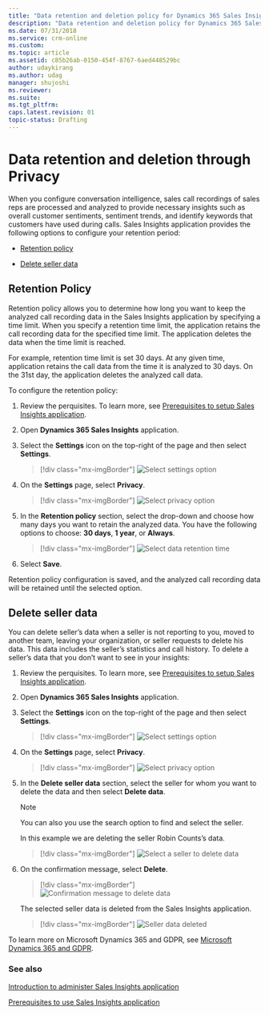 ```yaml
---
title: "Data retention and deletion policy for Dynamics 365 Sales Insights application | MicrosoftDocs"
description: "Data retention and deletion policy for Dynamics 365 Sales Insights application"
ms.date: 07/31/2018
ms.service: crm-online
ms.custom: 
ms.topic: article
ms.assetid: c85b26ab-0150-454f-8767-6aed448529bc
author: udaykirang
ms.author: udag
manager: shujoshi
ms.reviewer: 
ms.suite: 
ms.tgt_pltfrm: 
caps.latest.revision: 01
topic-status: Drafting
---
```


# Data retention and deletion through Privacy

When you configure conversation intelligence, sales call recordings of sales reps are processed and analyzed to provide necessary insights such as overall customer sentiments, sentiment trends, and identify keywords that customers have used during calls. Sales Insights application provides the following options to configure your retention period:

-	[Retention policy](#retention-policy)

-	[Delete seller data](#delete-seller-data)

## Retention Policy

Retention policy allows you to determine how long you want to keep the analyzed call recording data in the Sales Insights application by specifying a time limit. When you specify a retention time limit, the application retains the call recording data for the specified time limit. The application deletes the data when the time limit is reached. 

For example, retention time limit is set 30 days. At any given time, application retains the call data from the time it is analyzed to 30 days. On the 31st day, the application deletes the analyzed call data.

To configure the retention policy:

1.	Review the perquisites. To learn more, see [Prerequisites to setup Sales Insights application](prereq-sales-insights-app.md).

2.	Open **Dynamics 365 Sales Insights** application. 

3.	Select the **Settings** icon on the top-right of the page and then select **Settings**.

    > [!div class="mx-imgBorder"]
    > ![Select settings option](media/si-app-admin-select-settings.png "Select settings option")
 
4.	On the **Settings** page, select **Privacy**. 
    
    > [!div class="mx-imgBorder"]
    > ![Select privacy option](media/si-app-admin-settings-privacy.png "Select privacy option")
 
5.	In the **Retention policy** section, select the drop-down and choose how many days you want to retain the analyzed data. You have the following options to choose: **30 days**, **1 year**, or **Always**.
    
    > [!div class="mx-imgBorder"]
    > ![Select data retention time](media/si-app-admin-select-retention-policy.png "Select data retention time")
 
6.	Select **Save**.

Retention policy configuration is saved, and the analyzed call recording data will be retained until the selected option.

## Delete seller data

You can delete seller’s data when a seller is not reporting to you, moved to another team, leaving your organization, or seller requests to delete his data. This data includes the seller’s statistics and call history. To delete a seller’s data that you don’t want to see in your insights:

1.	Review the perquisites. To learn more, see [Prerequisites to setup Sales Insights application](prereq-sales-insights-app.md).

2.	Open **Dynamics 365 Sales Insights** application. 

3.	Select the **Settings** icon on the top-right of the page and then select **Settings**.

    > [!div class="mx-imgBorder"]
    > ![Select settings option](media/si-app-admin-select-settings.png "Select settings option")
 
4.	On the **Settings** page, select **Privacy**. 

    > [!div class="mx-imgBorder"]
    > ![Select privacy option](media/si-app-admin-settings-privacy.png "Select privacy option")
 
5.	In the **Delete seller data** section, select the seller for whom you want to delete the data and then select **Delete data**.

    > [!NOTE]
    > You can also you use the search option to find and select the seller. 

    In this example we are deleting the seller Robin Counts’s data.

    > [!div class="mx-imgBorder"]
    > ![Select a seller to delete data](media/si-app-admin-select-seller-delete.png "Select a seller to delete data")

6.	On the confirmation message, select **Delete**.

    > [!div class="mx-imgBorder"]
    > ![Confirmation message to delete data](media/si-app-admin-message-seller-data-delete.png "Confirmation message to delete data")

    The selected seller data is deleted from the Sales Insights application.

    > [!div class="mx-imgBorder"]
    > ![Seller data deleted](media/si-app-admin-seller-delete-deleted.png "Seller data deleted")

To learn more on Microsoft Dynamics 365 and GDPR, see [Microsoft Dynamics 365 and GDPR](https://docs.microsoft.com/dynamics365/get-started/gdpr/index).

### See also

[Introduction to administer Sales Insights application](intro-admin-guide-sales-insights.md#administer-sales-insights-application)

[Prerequisites to use Sales Insights application](prereq-sales-insights-app.md)